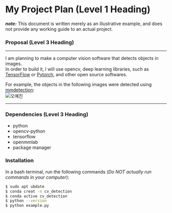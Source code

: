 # My Project Plan (Level 1 Heading)  
***note:*** This document is written merely as an illustrative example, and does not provide any working guide to an actual project.  

### Proposal (Level 3 Heading)
---

I am planning to make a computer vision software that detects objects in images.  
In order to build it, I will use opencv, deep learning libraries, such as [TensorFlow](https://www.tensorflow.org/) or [Pytorch](https://pytorch.org/), and other open source softwares.  

For example, the objects in the following images were detected using [mmdetection](https://github.com/open-mmlab/mmdetection):  
![오예진](https://user-images.githubusercontent.com/12907710/137271636-56ba1cd2-b110-4812-8221-b4c120320aa9.png)

---
### Dependencies (Level 3 Heading)
 * python
 * opencv-python
 * tensorflow
 * openmmlab
 * package manager
### Installation  
In a bash terminal, run the following commands (*Do NOT actually run commands in your computer*):  
```sh
$ sudo apt ubdate
$ conda creat -n cv_detection
$ conda active cv_detection
$ python --version
$ python example.py
```
